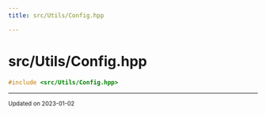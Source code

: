 ```yaml
---
title: src/Utils/Config.hpp

---
```


# src/Utils/Config.hpp




```cpp
#include <src/Utils/Config.hpp>
```






-------------------------------

<sub>Updated on 2023-01-02</sub>
